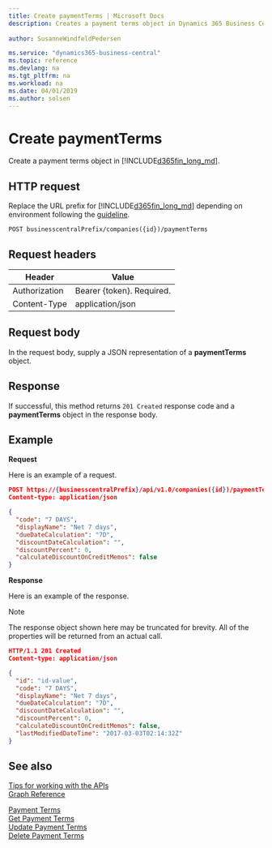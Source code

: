 ```yaml
---
title: Create paymentTerms | Microsoft Docs
description: Creates a payment terms object in Dynamics 365 Business Central.
 
author: SusanneWindfeldPedersen

ms.service: "dynamics365-business-central"
ms.topic: reference
ms.devlang: na
ms.tgt_pltfrm: na
ms.workload: na
ms.date: 04/01/2019
ms.author: solsen
---
```


# Create paymentTerms
Create a payment terms object in [!INCLUDE[d365fin_long_md](../../includes/d365fin_long_md.md)].

## HTTP request
Replace the URL prefix for [!INCLUDE[d365fin_long_md](../../includes/d365fin_long_md.md)] depending on environment following the [guideline](../../v1.0/endpoints-apis-for-dynamics.md).
```
POST businesscentralPrefix/companies({id})/paymentTerms
```

## Request headers

|Header|Value|
|---------------|-----------------------------|
|Authorization  |Bearer {token}. Required.    |
|Content-Type   |application/json             |

## Request body
In the request body, supply a JSON representation of a **paymentTerms** object.

## Response
If successful, this method returns ```201 Created``` response code and a **paymentTerms** object in the response body.

## Example

**Request**

Here is an example of a request.

```json
POST https://{businesscentralPrefix}/api/v1.0/companies({id})/paymentTerms
Content-type: application/json

{
  "code": "7 DAYS",
  "displayName": "Net 7 days",
  "dueDateCalculation": "7D",
  "discountDateCalculation": "",
  "discountPercent": 0,
  "calculateDiscountOnCreditMemos": false
}
```

**Response**

Here is an example of the response. 

> [!NOTE]  
>   The response object shown here may be truncated for brevity. All of the properties will be returned from an actual call.

```json
HTTP/1.1 201 Created
Content-type: application/json

{
  "id": "id-value",
  "code": "7 DAYS",
  "displayName": "Net 7 days",
  "dueDateCalculation": "7D",
  "discountDateCalculation": "",
  "discountPercent": 0,
  "calculateDiscountOnCreditMemos": false,
  "lastModifiedDateTime": "2017-03-03T02:14:32Z"
}
```



## See also
[Tips for working with the APIs](/dynamics365/business-central/dev-itpro/developer/devenv-connect-apps-tips)  
[Graph Reference](../api/dynamics_graph_reference.md)  
  
[Payment Terms](../resources/dynamics_paymentterms.md)  
[Get Payment Terms](../api/dynamics_paymentterms_get.md)  
[Update Payment Terms](../api/dynamics_paymentterms_update.md)  
[Delete Payment Terms](../api/dynamics_paymentterms_delete.md)  